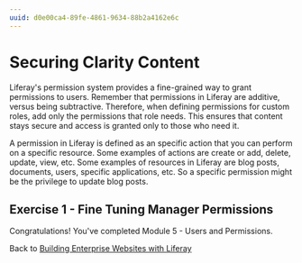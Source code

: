 ```yaml
---
uuid: d0e00ca4-89fe-4861-9634-88b2a4162e6c
---
```

# Securing Clarity Content

Liferay's permission system provides a fine-grained way to grant permissions to users. Remember that permissions in Liferay are additive, versus being subtractive. Therefore, when defining permissions for custom roles, add only the permissions that role needs. This ensures that content stays secure and access is granted only to those who need it.

A permission in Liferay is defined as an specific action that you can perform on a specific resource. Some examples of actions are create or add, delete, update, view, etc. Some examples of resources in Liferay are blog posts, documents, users, specific applications, etc. So a specific permission might be the privilege to update blog posts.

## Exercise 1 - Fine Tuning Manager Permissions




Congratulations! You've completed Module 5 - Users and Permissions.

Back to [Building Enterprise Websites with Liferay](../../building-enterprise-websites-with-liferay.md)
